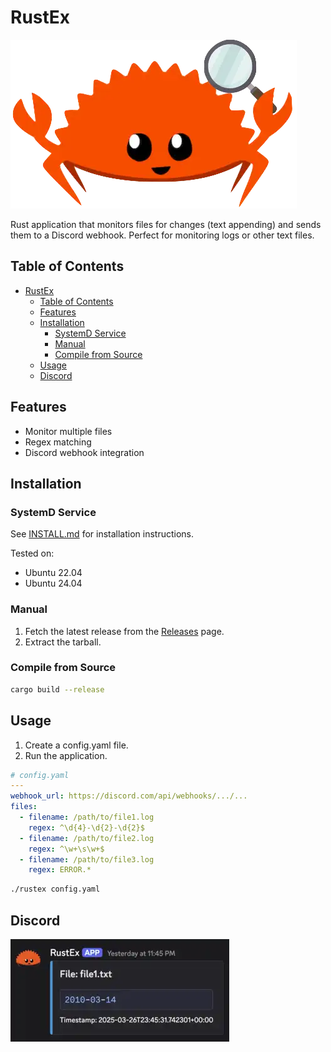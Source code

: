 <!-- markdownlint-disable MD036 -->
# RustEx

![RustEx Logo](./rustex.webp)

Rust application that monitors files for changes (text appending) and sends them to a Discord webhook.
Perfect for monitoring logs or other text files.

## Table of Contents

- [RustEx](#rustex)
  - [Table of Contents](#table-of-contents)
  - [Features](#features)
  - [Installation](#installation)
    - [SystemD Service](#systemd-service)
    - [Manual](#manual)
    - [Compile from Source](#compile-from-source)
  - [Usage](#usage)
  - [Discord](#discord)

## Features

- Monitor multiple files
- Regex matching
- Discord webhook integration

## Installation

### SystemD Service

See [INSTALL.md](./INSTALL.md) for installation instructions.

Tested on:

- Ubuntu 22.04
- Ubuntu 24.04

### Manual

1. Fetch the latest release from the [Releases](https://github.com/stenstromen/rustex/releases/latest) page.
2. Extract the tarball.

### Compile from Source

```bash
cargo build --release
```

## Usage

1. Create a config.yaml file.
1. Run the application.

```yaml
# config.yaml
---
webhook_url: https://discord.com/api/webhooks/.../...
files:
  - filename: /path/to/file1.log
    regex: ^\d{4}-\d{2}-\d{2}$
  - filename: /path/to/file2.log
    regex: ^\w+\s\w+$
  - filename: /path/to/file3.log
    regex: ERROR.*
```

```bash
./rustex config.yaml
```

## Discord

![Discord Webhook](./discord.webp)
